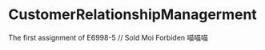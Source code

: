 CustomerRelationshipManagerment
===============================

The first assignment of E6998-5
// Sold Moi Forbiden
喵喵喵
